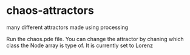 # chaos-attractors
many different attractors made using processing

Run the chaos.pde file. You can change the attractor by chaning which class the Node array is type of. It is currently set to Lorenz
